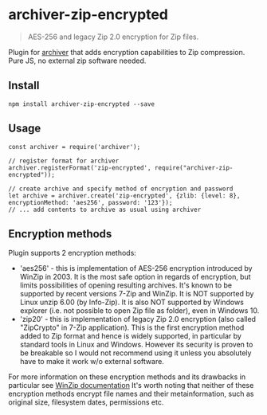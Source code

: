# archiver-zip-encrypted
> AES-256 and legacy Zip 2.0 encryption for Zip files.

Plugin for [archiver](https://www.npmjs.com/package/archiver) that adds encryption 
capabilities to Zip compression. Pure JS, no external zip software needed.

## Install
    npm install archiver-zip-encrypted --save

## Usage
    const archiver = require('archiver');
    
    // register format for archiver
    archiver.registerFormat('zip-encrypted', require("archiver-zip-encrypted"));
    
    // create archive and specify method of encryption and password
    let archive = archiver.create('zip-encrypted', {zlib: {level: 8}, encryptionMethod: 'aes256', password: '123'});
    // ... add contents to archive as usual using archiver

## Encryption methods
Plugin supports 2 encryption methods:

* 'aes256' - this is implementation of AES-256 encryption introduced by WinZip in 2003.
   It is the most safe option in regards of encryption, but limits possibilities of opening resulting archives.
   It's known to be supported by recent versions 7-Zip and WinZip. It is NOT supported by
   Linux unzip 6.00 (by Info-Zip). It is also NOT supported by Windows explorer (i.e. not possible to open Zip file as folder),
   even in Windows 10. 
* 'zip20' - this is implementation of legacy Zip 2.0 encryption (also called "ZipCrypto" in 7-Zip application).
   This is the first encryption method added to Zip format and hence is widely supported, in particular 
   by standard tools in Linux and Windows. However its security is proven to be breakable
   so I would not recommend using it unless you absolutely have to make it work w/o external software.
      
For more information on these encryption methods and its drawbacks in particular see [WinZip documentation](http://kb.winzip.com/help/RU/WZ/help_encryption.htm)
It's worth noting that neither of these encryption methods encrypt file names and their metainformation, 
such as original size, filesystem dates, permissions etc.